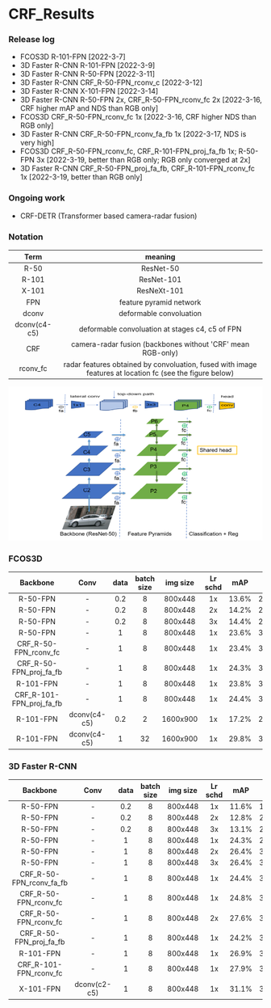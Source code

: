 # CRF_Results

### Release log
- FCOS3D R-101-FPN [2022-3-7]
- 3D Faster R-CNN R-101-FPN	[2022-3-9]
- 3D Faster R-CNN R-50-FPN 	[2022-3-11]
- 3D Faster R-CNN CRF_R-50-FPN_rconv_c	[2022-3-12]
- 3D Faster R-CNN X-101-FPN [2022-3-14]
- 3D Faster R-CNN R-50-FPN 2x, CRF_R-50-FPN_rconv_fc 2x [2022-3-16, CRF higher mAP and NDS than RGB only]
- FCOS3D CRF_R-50-FPN_rconv_fc 1x [2022-3-16, CRF higher NDS than RGB only]
- 3D Faster R-CNN CRF_R-50-FPN_rconv_fa_fb 1x [2022-3-17, NDS is very high]
- FCOS3D CRF_R-50-FPN_rconv_fc, CRF_R-101-FPN_proj_fa_fb 1x; R-50-FPN 3x [2022-3-19, better than RGB only; RGB only converged at 2x]
- 3D Faster R-CNN CRF_R-50-FPN_proj_fa_fb, CRF_R-101-FPN_rconv_fc 1x [2022-3-19, better than RGB only]
### Ongoing work

- CRF-DETR (Transformer based camera-radar fusion)


### Notation

|    Term     | meaning  |
| :-----------------: | :-----:|
|R-50  | ResNet-50 |
|R-101  | ResNet-101 |
|X-101  | ResNeXt-101 |
|FPN | feature pyramid network |
|dconv |deformable convoluation |
|dconv(c4-c5) |deformable convoluation at stages c4, c5 of FPN|
|CRF | camera-radar fusion (backbones without 'CRF' mean RGB-only)|
|rconv_fc|radar features obtained by convoluation, fused with image features at location fc (see the figure below) |

![Fusion Location](/fusion_location.png)

### FCOS3D


|    Backbone     | Conv |  data   | batch size | img size | Lr schd |  mAP | NDS | note|
| :------------: | :------------:| :---: | :---: | :-----: | :------: | :----: | :----: | :----------: | 
|    R-50-FPN     | -           | 0.2     |   8     | 800x448  | 1x    |      13.6% |	21.4% |  |
|    R-50-FPN     | -           | 0.2     |   8     | 800x448  | 2x    |     14.2%	| 24.3%	 |  |
|    R-50-FPN     | -           | 0.2     |   8     | 800x448  | 3x    |     14.4%	| 25.0% ||
|    R-50-FPN     | -           | 1       |   8     | 800x448  | 1x    |      23.6%	| 32.3% ||
| CRF_R-50-FPN_rconv_fc| 	-	    | 1	| 8| 	800x448| 	1x| 	23.4%	| 34.5%| |
|CRF_R-50-FPN_proj_fa_fb|	-	|1|	8|	800x448	|1x|	24.3%	|34.7%||
| R-101-FPN	      |-	          |1	      |8	|800x448	|1x|	23.8%	|33.3%||
|CRF_R-101-FPN_proj_fa_fb|-	|1|	8	|800x448|	1x	|24.4%|	36.2%||
| R-101-FPN	      | dconv(c4-c5)| 	0.2	| 2	| 1600x900	| 1x	| 17.2%	| 27.0%| |
| R-101-FPN	      | dconv(c4-c5)| 1	| 32	| 1600x900| 1x	| 29.8%| 	37.7%| released weights|



### 3D Faster R-CNN

|    Backbone     | Conv |  data   | batch size | img size | Lr schd |  mAP | NDS | note|
| :------------: | :------------:| :---: | :---: | :-----: | :------: | :----: | :----: | :----------: | 
|    R-50-FPN     | -           | 0.2     |   8     | 800x448  | 1x    |      11.6%	|19.8%|  |
|    R-50-FPN     | -           | 0.2     |   8     | 800x448  | 2x    |     12.8%	|20.6%	 |  |
|    R-50-FPN     | -           | 0.2     |   8     | 800x448  | 3x    |    13.1%	|21.0% ||
|    R-50-FPN     | -           | 1       |   8     | 800x448  | 1x    |     24.3%	|29.8%||
|R-50-FPN         |	-	          |   1	    |   8     |	800x448	  |2x	    |26.4%	|33.4%||
|    R-50-FPN     | -           | 1       |   8     | 800x448  | 3x    |    26.4%	|32.9%||
|CRF_R-50-FPN_rconv_fa_fb|	-	|1|	8	|800x448|	1x	|24.4%|	35.0%||
|CRF_R-50-FPN_rconv_fc	|-	|1	|8	|800x448|	1x	|24.8%|	30.8%||
|CRF_R-50-FPN_rconv_fc	|-	|1	|8	|800x448|	2x	|27.6%	|34.3%||
|CRF_R-50-FPN_proj_fa_fb	|-	|1	|8|	800x448|	1x|	24.2%|	33.7%||
| R-101-FPN	      | -	          | 1	      |   8	    | 800x448	 |  1x  |	26.9%	|32.1%||
|CRF_R-101-FPN_rconv_fc|	-	|1	|8|	800x448	|1x	|27.9%|37.8%||
| X-101-FPN	| dconv(c2-c5)| 	1| 	8	| 800x448| 	1x| 	31.1%	| 36.5%| |

